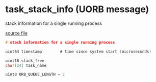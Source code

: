 # task_stack_info (UORB message)

stack information for a single running process

[source file](https://github.com/PX4/PX4-Autopilot/blob/release/1.13/msg/task_stack_info.msg)

```c
# stack information for a single running process

uint64 timestamp		# time since system start (microseconds)

uint16 stack_free
char[24] task_name

uint8 ORB_QUEUE_LENGTH = 2

```
